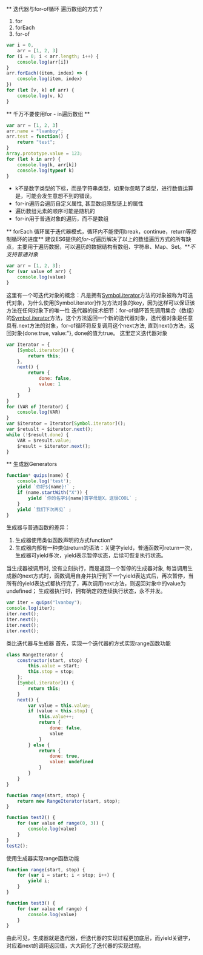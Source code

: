 ** 迭代器与for-of循环
遍历数组的方式？

1. for
2. forEach
3. for-of

``` js
var i = 0,
    arr = [1, 2, 3]
for (i = 0; i < arr.length; i++) {
    console.log(arr[i])
}
arr.forEach((item, index) => {
    console.log(item, index)
})
for (let [v, k] of arr) {
    console.log(v, k)
}
```

** 千万不要使用for - in遍历数组 **

``` js
var arr = [1, 2, 3]
arr.name = "lvanboy";
arr.test = function() {
    return "test";
}
Array.prototype.value = 123;
for (let k in arr) {
    console.log(k, arr[k])
    console.log(typeof k)
}
```

* k不是数字类型的下标，而是字符串类型，如果你忽略了类型，进行数值运算是，可能会发生意想不到的错误。
* for-in遍历会遍历自定义属性, 甚至数组原型链上的属性
* 遍历数组元素的顺序可能是随机的
* for-in用于普通对象的遍历，而不是数组

** forEach 循环属于迭代器模式，循环内不能使用break，continue，return等控制循环的进度**
建议ES6提供的*for-of*遍历解决了以上的数组遍历方式的所有缺点，主要用于遍历数据，可以遍历的数据结构有数组、字符串、Map、Set。***不支持普通对象*

``` js
var arr = [1, 2, 3];
for (var value of arr) {
    console.log(value)
}
```

这里有一个可迭代对象的概念：凡是拥有[Symbol.iterator]()方法的对象被称为可迭代对象，为什么使用[Symbol.iterator]作为方法对象的key，因为这样可以保证该方法在任何对象下的唯一性
迭代器的技术细节：for-of循环首先调用集合（数组）的[Symbol.iterator]()方法，这个方法返回一个新的迭代器对象，迭代器对象是任意具有.next方法的对象，for-of循环将反复调用这个next方法, 直到next()方法，返回对象{done:true, value:"}, done的值为true。
这里定义迭代器对象

``` js
var Iterator = {
    [Symbol.iterator]() {
        return this;
    },
    next() {
        return {
            done: false,
            value: 1
        }
    }
}
for (VAR of Iterator) {
    console.log(VAR)
}
var $iterator = Iterator[Symbol.iterator]();
var $retuslt = $iterator.next();
while (!$result.done) {
    VAR = $result.value;
    $result = $iterator.next();
}
```

** 生成器Generators

``` js
function* quips(name) {
    console.log('test');
    yield `你好${name}!` ;
    if (name.startWith("X")) {
        yield `你的名字${name}首字母是X，这很COOL` ;
    }
    yield `我们下次再见` ;
}
```

生成器与普通函数的差异：

1. 生成器使用类似函数声明的方式function*
2. 生成器内部有一种类似return的语法：关键字yield，普通函数可return一次，生成器可yield多次，yield表示暂停状态，后续可恢复执行状态。

当生成器被调用时, 没有立刻执行，而是返回一个暂停的生成器对象, 每当调用生成器的next方式时，函数调用自身并执行到下一个yield表达式后，再次暂停，当所有的yield表达式都执行完了，再次调用next方法，则返回对象中的value为undefined；
生成器执行时，拥有确定的连续执行状态，永不并发。

``` js
var iter = quips("lvanboy");
console.log(iter);
iter.next();
iter.next();
iter.next();
iter.next();
```

类比迭代器与生成器
首先，实现一个迭代器的方式实现range函数功能

``` js
class RangeIterator {
    constructor(start, stop) {
        this.value = start;
        this.stop = stop;
    };
    [Symbol.iterator]() {
        return this;
    }
    next() {
        var value = this.value;
        if (value < this.stop) {
            this.value++;
            return {
                done: false,
                value
            }
        } else {
            return {
                done: true,
                value: undefined
            }
        }
    }
}

function range(start, stop) {
    return new RangeIterator(start, stop);
}

function test2() {
    for (var value of range(0, 3)) {
        console.log(value)
    }
}
test2();
```

使用生成器实现range函数功能

``` js
function range(start, stop) {
    for (var i = start; i < stop; i++) {
        yield i;
    }
}

function test3() {
    for (var value of range) {
        console.log(value)
    }
}
```

由此可见，生成器就是迭代器，但迭代器的实现过程更加底层，而yield关键字，对应着next的调用返回值，大大简化了迭代器的实现过程。
